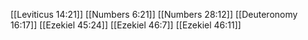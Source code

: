 [[Leviticus 14:21]]
[[Numbers 6:21]]
[[Numbers 28:12]]
[[Deuteronomy 16:17]]
[[Ezekiel 45:24]]
[[Ezekiel 46:7]]
[[Ezekiel 46:11]]
